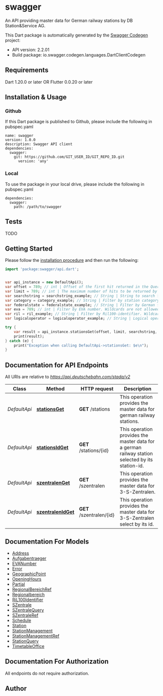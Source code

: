 # swagger
An API providing master data for German railway stations by DB Station&Service AG.

This Dart package is automatically generated by the [Swagger Codegen](https://github.com/swagger-api/swagger-codegen) project:

- API version: 2.2.01
- Build package: io.swagger.codegen.languages.DartClientCodegen

## Requirements

Dart 1.20.0 or later OR Flutter 0.0.20 or later

## Installation & Usage

### Github
If this Dart package is published to Github, please include the following in pubspec.yaml
```
name: swagger
version: 1.0.0
description: Swagger API client
dependencies:
  swagger:
    git: https://github.com/GIT_USER_ID/GIT_REPO_ID.git
      version: 'any'
```

### Local
To use the package in your local drive, please include the following in pubspec.yaml
```
dependencies:
  swagger:
    path: /path/to/swagger
```

## Tests

TODO

## Getting Started

Please follow the [installation procedure](#installation--usage) and then run the following:

```dart
import 'package:swagger/api.dart';


var api_instance = new DefaultApi();
var offset = 789; // int | Offset of the first hit returned in the QueryResult object with respect to all hits returned by the query. If this parameter is omitted, it will be set to 0 internally.
var limit = 789; // int | The maximum number of hits to be returned by that query. If 'limit' is set greater than 10000, it will be reset to 10000 internally and only 10000 hits will be returned.
var searchstring = searchstring_example; // String | String to search for a station name. The wildcards * (indicating an arbitrary number of characters) and ? (indicating one single character) can be used in the search pattern. A comma separated list of station names is also supported (e.g. searchstring=hamburg*,berlin*).
var category = category_example; // String | Filter by station category. Category ranges are supported as well as lists of categories (e.g. category=2-4 or category=1,3-5). The category must be between 1 and 7 otherwise a parameter exception is returned.
var federalstate = federalstate_example; // String | Filter by German federal state. Lists of federal states are also supported (e.g. federalstate=bayern,hamburg). Wildcards are not allowed here.
var eva = 789; // int | Filter by EVA number. Wildcards are not allowed here.
var ril = ril_example; // String | Filter by Ril100-identifier. Wildcards are not allowed here.
var logicaloperator = logicaloperator_example; // String | Logical operator to combine query parameters (default=AND). See above for further details.  Allowed values: or, and

try {
    var result = api_instance.stationsGet(offset, limit, searchstring, category, federalstate, eva, ril, logicaloperator);
    print(result);
} catch (e) {
    print("Exception when calling DefaultApi->stationsGet: $e\n");
}

```

## Documentation for API Endpoints

All URIs are relative to *https://api.deutschebahn.com/stada/v2*

Class | Method | HTTP request | Description
------------ | ------------- | ------------- | -------------
*DefaultApi* | [**stationsGet**](docs//DefaultApi.md#stationsget) | **GET** /stations | This operation provides the master data for german railway stations.
*DefaultApi* | [**stationsIdGet**](docs//DefaultApi.md#stationsidget) | **GET** /stations/{id} | This operation provides the master data for a german railway station selected by its station-id.
*DefaultApi* | [**szentralenGet**](docs//DefaultApi.md#szentralenget) | **GET** /szentralen | This operation provides the master data for 3-S-Zentralen.
*DefaultApi* | [**szentralenIdGet**](docs//DefaultApi.md#szentralenidget) | **GET** /szentralen/{id} | This operation provides the master data for 3-S-Zentralen select by its id.


## Documentation For Models

 - [Address](docs//Address.md)
 - [Aufgabentraeger](docs//Aufgabentraeger.md)
 - [EVANumber](docs//EVANumber.md)
 - [Error](docs//Error.md)
 - [GeographicPoint](docs//GeographicPoint.md)
 - [OpeningHours](docs//OpeningHours.md)
 - [Partial](docs//Partial.md)
 - [RegionalBereichRef](docs//RegionalBereichRef.md)
 - [Regionalbereich](docs//Regionalbereich.md)
 - [RiL100Identifier](docs//RiL100Identifier.md)
 - [SZentrale](docs//SZentrale.md)
 - [SZentraleQuery](docs//SZentraleQuery.md)
 - [SZentraleRef](docs//SZentraleRef.md)
 - [Schedule](docs//Schedule.md)
 - [Station](docs//Station.md)
 - [StationManagement](docs//StationManagement.md)
 - [StationManagementRef](docs//StationManagementRef.md)
 - [StationQuery](docs//StationQuery.md)
 - [TimetableOffice](docs//TimetableOffice.md)


## Documentation For Authorization

 All endpoints do not require authorization.


## Author




